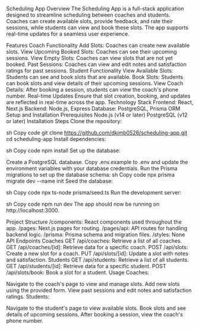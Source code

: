 Scheduling App
Overview
The Scheduling App is a full-stack application designed to streamline scheduling between coaches and students. Coaches can create available slots, provide feedback, and rate their sessions, while students can view and book these slots. The app supports real-time updates for a seamless user experience.

Features
Coach Functionality
Add Slots: Coaches can create new available slots.
View Upcoming Booked Slots: Coaches can see their upcoming sessions.
View Empty Slots: Coaches can view slots that are not yet booked.
Past Sessions: Coaches can view and edit notes and satisfaction ratings for past sessions.
Student Functionality
View Available Slots: Students can see and book slots that are available.
Book Slots: Students can book slots and view details of their upcoming sessions.
View Coach Details: After booking a session, students can view the coach's phone number.
Real-time Updates
Ensure that slot creation, booking, and updates are reflected in real-time across the app.
Technology Stack
Frontend: React, Next.js
Backend: Node.js, Express
Database: PostgreSQL, Prisma ORM
Setup and Installation
Prerequisites
Node.js (v14 or later)
PostgreSQL (v12 or later)
Installation Steps
Clone the repository:

sh
Copy code
git clone https://github.com/dkimb0526/scheduling-app.git
cd scheduling-app
Install dependencies:

sh
Copy code
npm install
Set up the database:

Create a PostgreSQL database.
Copy .env.example to .env and update the environment variables with your database credentials.
Run the Prisma migrations to set up the database schema:
sh
Copy code
npx prisma migrate dev --name init
Seed the database:

sh
Copy code
npx ts-node prisma/seed.ts
Run the development server:

sh
Copy code
npm run dev
The app should now be running on http://localhost:3000.

Project Structure
/components: React components used throughout the app.
/pages: Next.js pages for routing.
/pages/api: API routes for handling backend logic.
/prisma: Prisma schema and migration files.
/styles: None
API Endpoints
Coaches
GET /api/coaches: Retrieve a list of all coaches.
GET /api/coaches/[id]: Retrieve data for a specific coach.
POST /api/slots: Create a new slot for a coach.
PUT /api/slots/[id]: Update a slot with notes and satisfaction.
Students
GET /api/students: Retrieve a list of all students.
GET /api/students/[id]: Retrieve data for a specific student.
POST /api/slots/book: Book a slot for a student.
Usage
Coaches:

Navigate to the coach's page to view and manage slots.
Add new slots using the provided form.
View past sessions and edit notes and satisfaction ratings.
Students:

Navigate to the student's page to view available slots.
Book slots and see details of upcoming sessions.
After booking a session, view the coach's phone number.
